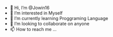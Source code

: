 - 👋 Hi, I’m @Jowin16
- 👀 I’m interested in Myself
- 🌱 I’m currently learning Proggraming Language
- 💞️ I’m looking to collaborate on anyone
- 📫 How to reach me ...

<!---
Jowin16/Jowin16 is a ✨ special ✨ repository because its `README.md` (this file) appears on your GitHub profile.
You can click the Preview link to take a look at your changes.
--->
